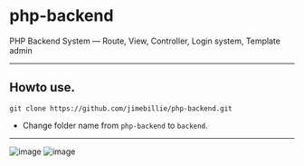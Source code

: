 # php-backend
PHP Backend System ―  Route, View, Controller, Login system, Template admin

---
## Howto use.
```git
git clone https://github.com/jimebillie/php-backend.git
```
* Change folder name from `php-backend` to `backend`.
---

![image](https://github.com/jimebillie/php-backend/assets/142768350/302dcf01-63e1-4bc0-8285-c1f01091ab09)
![image](https://github.com/jimebillie/php-backend/assets/142768350/a49f1bfa-ba89-421f-b66c-df76c8511a41)



